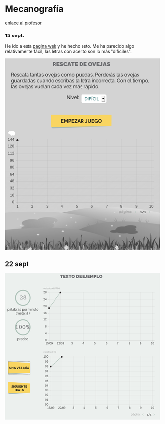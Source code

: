 # Mecanografía

[enlace al profesor](https://github.com/d-prieto/Inkscape-fresado-y-soldadura/blob/main/Mecanograf%C3%ADa.md#informaci%C3%B3n-sobre-mecanograf%C3%ADa)

### 15 sept.

He ido a esta [pagina web](https://agilefingers.com/es/) y he hecho esto. Me ha parecido algo relativamente fácil, las letras con acento son lo más "dificiles".


![](https://raw.githubusercontent.com/Samael696/1er-trimestre/main/Captura%20de%20pantalla%20de%202021-09-15%2012-09-59.png)

## 22 sept

![](https://raw.githubusercontent.com/Samael696/1er-trimestre/main/Captura%20de%20pantalla%20de%202021-09-22%2010-38-27.png)

